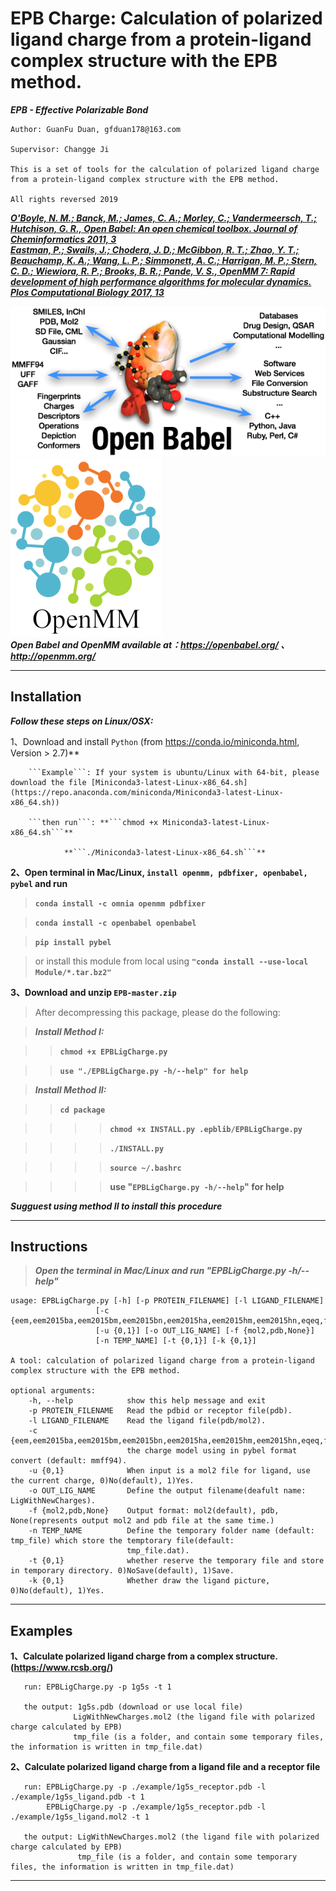 EPB Charge: Calculation of polarized ligand charge from a protein-ligand complex structure with the EPB method.
================================================================================================================


***EPB - Effective Polarizable Bond***

    Author: GuanFu Duan, gfduan178@163.com

    Supervisor: Changge Ji

    This is a set of tools for the calculation of polarized ligand charge from a protein-ligand complex structure with the EPB method.

    All rights reversed 2019

***[O'Boyle, N. M.; Banck, M.; James, C. A.; Morley, C.; Vandermeersch, T.; Hutchison, G. R., Open Babel: An open chemical toolbox. Journal of Cheminformatics 2011, 3](https://jcheminf.biomedcentral.com/track/pdf/10.1186/1758-2946-3-33)  
    [Eastman, P.; Swails, J.; Chodera, J. D.; McGibbon, R. T.; Zhao, Y. T.; Beauchamp, K. A.; Wang, L. P.; Simmonett, A. C.; Harrigan, M. P.; Stern, C. D.; Wiewiora, R. P.; Brooks, B. R.; Pande, V. S., OpenMM 7: Rapid development of high performance algorithms for molecular dynamics. Plos Computational Biology 2017, 13](https://journals.plos.org/ploscompbiol/article/file?id=10.1371/journal.pcbi.1005659&type=printable)***

![](https://raw.githubusercontent.com/Xundrug/EPB/master/bin/openbabel.gif)
![](https://raw.githubusercontent.com/Xundrug/EPB/master/bin/openmm.png)      
***Open Babel and OpenMM available at：https://openbabel.org/ 、http://openmm.org/***

----------------------------------------------------------------------------------------

Installation
------------
   ***Follow these steps on Linux/OSX:***

   1、Download and install ```Python``` (from https://conda.io/miniconda.html, Version > 2.7)**  

		```Example```: If your system is ubuntu/Linux with 64-bit, please download the file [Miniconda3-latest-Linux-x86_64.sh](https://repo.anaconda.com/miniconda/Miniconda3-latest-Linux-x86_64.sh))  

		```then run```: **```chmod +x Miniconda3-latest-Linux-x86_64.sh```**

				**```./Miniconda3-latest-Linux-x86_64.sh```**   
  
**2、Open terminal in Mac/Linux, ```install openmm, pdbfixer, openbabel, pybel``` and run**  

>**```conda install -c omnia openmm pdbfixer```**  

>**```conda install -c openbabel openbabel```**  

>**```pip install pybel```**  
  
>or install this module from local using **```"conda install --use-local Module/*.tar.bz2"```**
  
**3、Download and unzip ```EPB-master.zip```**  

>After decompressing this package, please do the following:
       
>***Install Method I:*** 

>>**```chmod +x EPBLigCharge.py```**  

>>**```use "./EPBLigCharge.py -h/--help" for help```**
       
>***Install Method II:*** 

>>**```cd package```**   

>>>>**```chmod +x INSTALL.py .epblib/EPBLigCharge.py```**    

>>>>**```./INSTALL.py```**  

>>>>**```source ~/.bashrc```**  

>>>>**use "```EPBLigCharge.py -h/--help```" for help**
       
***Sugguest using method II to install this procedure***

------------------------------------------------------

Instructions
---------
>***Open the terminal in Mac/Linux and run "EPBLigCharge.py -h/--help"***

    usage: EPBLigCharge.py [-h] [-p PROTEIN_FILENAME] [-l LIGAND_FILENAME]
                       [-c {eem,eem2015ba,eem2015bm,eem2015bn,eem2015ha,eem2015hm,eem2015hn,eqeq,fromfile,gasteiger,mmff94...}]
                       [-u {0,1}] [-o OUT_LIG_NAME] [-f {mol2,pdb,None}]
                       [-n TEMP_NAME] [-t {0,1}] [-k {0,1}]

    A tool: calculation of polarized ligand charge from a protein-ligand complex structure with the EPB method.

    optional arguments:
        -h, --help            show this help message and exit
        -p PROTEIN_FILENAME   Read the pdbid or receptor file(pdb).
        -l LIGAND_FILENAME    Read the ligand file(pdb/mol2).
        -c {eem,eem2015ba,eem2015bm,eem2015bn,eem2015ha,eem2015hm,eem2015hn,eqeq,fromfile,gasteiger,mmff94,none,qeq,qtpie}
                              the charge model using in pybel format convert (default: mmff94).
        -u {0,1}              When input is a mol2 file for ligand, use the current charge, 0)No(default), 1)Yes.
        -o OUT_LIG_NAME       Define the output filename(deafult name: LigWithNewCharges).
        -f {mol2,pdb,None}    Output format: mol2(default), pdb, None(represents output mol2 and pdb file at the same time.)
        -n TEMP_NAME          Define the temporary folder name (default: tmp_file) which store the temptorary file(default:
                              tmp_file.dat).
        -t {0,1}              whether reserve the temporary file and store in temporary directory. 0)NoSave(default), 1)Save.
        -k {0,1}              Whether draw the ligand picture, 0)No(default), 1)Yes.

-----------------------------------------------------------------------------------------------------------------------------

Examples
--------

**1、Calculate polarized ligand charge from a complex structure. (https://www.rcsb.org/)**  
       
       run: EPBLigCharge.py -p 1g5s -t 1

       the output: 1g5s.pdb (download or use local file)
                  LigWithNewCharges.mol2 (the ligand file with polarized charge calculated by EPB)
                  tmp_file (is a folder, and contain some temporary files, the information is written in tmp_file.dat)
                  
**2、Calculate polarized ligand charge from a ligand file and a receptor file**
   
       run: EPBLigCharge.py -p ./example/1g5s_receptor.pdb -l ./example/1g5s_ligand.pdb -t 1
            EPBLigCharge.py -p ./example/1g5s_receptor.pdb -l ./example/1g5s_ligand.mol2 -t 1
       
       the output: LigWithNewCharges.mol2 (the ligand file with polarized charge calculated by EPB)
                   tmp_file (is a folder, and contain some temporary files, the information is written in tmp_file.dat)

-----------------------------------------------------------------------------------------------------------------------------
